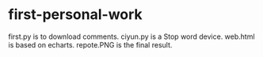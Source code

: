 # first-personal-work
first.py is to download comments.
ciyun.py is a Stop word device.
web.html is based on echarts.
repote.PNG is the final result.
